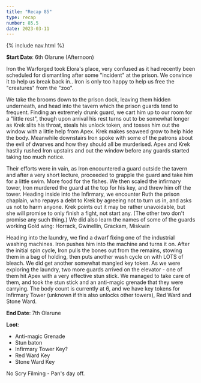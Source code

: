 ```yaml
---
title: "Recap 85"
type: recap
number: 85.5
date: 2023-03-11
---
```


{% include nav.html %}

**Start Date**: 6th Olarune (Afternoon)

Iron the Warforged took Elora's place, very confused as it had recently been scheduled for dismantling after some "incident" at the prison. We convince it to help us break back in.. Iron is only too happy to help us free the "creatures" from the "zoo".

We take the brooms down to the prison dock, leaving them hidden underneath, and head into the tavern which the prison guards tend to frequent. Finding an extremely drunk guard, we cart him up to our room for a "little rest", though upon arrival his rest turns out to be somewhat longer as Krek slits his throat, steals his unlock token, and tosses him out the window with a little help from Apex. Krek makes seaweed grow to help hide the body. Meanwhile downstairs Iron spoke with some of the patrons about the evil of dwarves and how they should all be murderised. Apex and Krek hastily rushed Iron upstairs and out the window before any guards started taking too much notice.

Their efforts were in vain, as Iron encountered a guard outside the tavern and after a very short lecture, proceeded to grapple the guard and take him for a little swim. More food for the fishes. We then scaled the infirmary tower, Iron murdered the guard at the top for his key, and threw him off the tower. Heading inside into the Infirmary, we encounter Ruth the prison chaplain, who repays a debt to Krek by agreeing not to turn us in, and asks us not to harm anyone. Krek points out it may be rather unavoidable, but she will promise to only finish a fight, not start any. (The other two don't promise any such thing.) We did also learn the names of some of the guards working Gold wing: Horrack, Gwinellin, Grackam, Miskwin

Heading into the laundry, we find a dwarf fixing one of the industrial washing machines. Iron pushes him into the machine and turns it on. After the initial spin cycle, Iron pulls the bones out from the remains, stowing them in a bag of holding, then puts another wash cycle on with LOTS of bleach. We did get another somewhat mangled key token. As we were exploring the laundry, two more guards arrived on the elevator - one of them hit Apex with a very effective stun stick. We managed to take care of them, and took the stun stick and an anti-magic grenade that they were carrying.
The body count is currently at 6, and we have key tokens for Infirmary Tower (unknown if this also unlocks other towers), Red Ward and Stone Ward.

**End Date**: 7th Olarune

**Loot**:
- Anti-magic Grenade
- Stun baton
- Infirmary Tower Key?
- Red Ward Key
- Stone Ward Key

No Scry Filming - Pan's day off.
